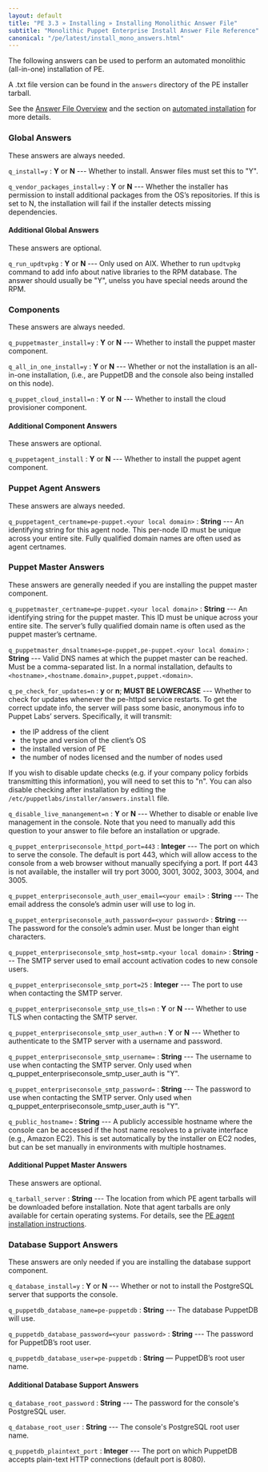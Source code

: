 ```yaml
---
layout: default
title: "PE 3.3 » Installing » Installing Monolithic Answer File"
subtitle: "Monolithic Puppet Enterprise Install Answer File Reference"
canonical: "/pe/latest/install_mono_answers.html"
---
```


The following answers can be used to perform an automated monolithic (all-in-one) installation of PE.

A .txt file version can be found in the `answers` directory of the PE installer tarball.

See the [Answer File Overview](./install_answer_file_reference.html) and the section on [automated installation](./install_automated.html) for more details.

### Global Answers

These answers are always needed.

`q_install=y`
: **Y** or **N** --- Whether to install. Answer files must set this to "Y".

`q_vendor_packages_install=y`
: **Y** or **N** --- Whether the installer has permission to install additional packages from the OS’s repositories. If this is set to N, the installation will fail if the installer detects missing dependencies.

#### Additional Global Answers

These answers are optional.

`q_run_updtvpkg`
: **Y** or **N** --- Only used on AIX. Whether to run `updtvpkg` command to add info about native libraries to the RPM database. The answer should usually be "Y", unelss you have special needs around the RPM.

### Components

These answers are always needed.

`q_puppetmaster_install=y`
: **Y** or **N** --- Whether to install the puppet master component.

`q_all_in_one_install=y`
: **Y** or **N** --- Whether or not the installation is an all-in-one installation, (i.e., are PuppetDB and the console also being installed on this node).

`q_puppet_cloud_install=n`
: **Y** or **N** --- Whether to install the cloud provisioner component.

#### Additional Component Answers

These answers are optional.

`q_puppetagent_install`
: **Y** or **N** --- Whether to install the puppet agent component.

### Puppet Agent Answers

These answers are always needed.

`q_puppetagent_certname=pe-puppet.<your local domain>`
: **String** --- An identifying string for this agent node. This per-node ID must be unique across your entire site. Fully qualified domain names are often used as agent certnames.

### Puppet Master Answers

These answers are generally needed if you are installing the puppet master component.

`q_puppetmaster_certname=pe-puppet.<your local domain>`
: **String** --- An identifying string for the puppet master. This ID must be unique across your entire site. The server’s fully qualified domain name is often used as the puppet master’s certname.

`q_puppetmaster_dnsaltnames=pe-puppet,pe-puppet.<your local domain>`
: **String** --- Valid DNS names at which the puppet master can be reached. Must be a comma-separated list. In a normal installation, defaults to `<hostname>,<hostname.domain>,puppet,puppet.<domain>`.

`q_pe_check_for_updates=n`
: **y** or **n**; **MUST BE LOWERCASE** --- Whether to check for updates whenever the pe-httpd service restarts. To get the correct update info, the server will pass some basic, anonymous info to Puppet Labs’ servers. Specifically, it will transmit:

   * the IP address of the client
   * the type and version of the client’s OS
   * the installed version of PE
   * the number of nodes licensed and the number of nodes used

If you wish to disable update checks (e.g. if your company policy forbids transmitting this information), you will need to set this to "n". You can also disable checking after installation by editing the `/etc/puppetlabs/installer/answers.install` file.

`q_disable_live_manangement=n`
: **Y** or **N** --- Whether to disable or enable live management in the console. Note that you need to manually add this question to your answer to file before an installation or upgrade.

`q_puppet_enterpriseconsole_httpd_port=443`
: **Integer** --- The port on which to serve the console. The default is port 443, which will allow access to the console from a web browser without manually specifying a port. If port 443 is not available, the installer will try port 3000, 3001, 3002, 3003, 3004, and 3005.

`q_puppet_enterpriseconsole_auth_user_email=<your email>`
: **String** --- The email address the console’s admin user will use to log in.

`q_puppet_enterpriseconsole_auth_password=<your password>`
: **String** --- The password for the console’s admin user. Must be longer than eight characters.

`q_puppet_enterpriseconsole_smtp_host=smtp.<your local domain>`
: **String** --- The SMTP server used to email account activation codes to new console users.

`q_puppet_enterpriseconsole_smtp_port=25`
: **Integer** --- The port to use when contacting the SMTP server.

`q_puppet_enterpriseconsole_smtp_use_tls=n`
: **Y** or **N** --- Whether to use TLS when contacting the SMTP server.

`q_puppet_enterpriseconsole_smtp_user_auth=n`
: **Y** or **N** --- Whether to authenticate to the SMTP server with a username and password.

`q_puppet_enterpriseconsole_smtp_username=`
: **String** --- The username to use when contacting the SMTP server. Only used when q\_puppet\_enterpriseconsole\_smtp\_user\_auth is "Y".

`q_puppet_enterpriseconsole_smtp_password=`
: **String** --- The password to use when contacting the SMTP server. Only used when q\_puppet\_enterpriseconsole\_smtp\_user\_auth is "Y".

`q_public_hostname=`
: **String** --- A publicly accessible hostname where the console can be accessed if the host name resolves to a private interface (e.g., Amazon EC2). This is set automatically by the installer on EC2 nodes, but can be set manually in environments with multiple hostnames.

#### Additional Puppet Master Answers

These answers are optional.

`q_tarball_server`
: **String** --- The location from which PE agent tarballs will be downloaded before installation. Note that agent tarballs are only available for certain operating systems. For details, see the [PE agent installation instructions](./install_agents.html).

### Database Support Answers

These answers are only needed if you are installing the database support component.

`q_database_install=y`
: **Y** or **N** --- Whether or not to install the PostgreSQL server that supports the console.

`q_puppetdb_database_name=pe-puppetdb`
: **String** --- The database PuppetDB will use.

`q_puppetdb_database_password=<your password>`
: **String** --- The password for PuppetDB’s root user.

`q_puppetdb_database_user=pe-puppetdb`
: **String** — PuppetDB’s root user name.

#### Additional Database Support Answers

`q_database_root_password`
: **String** --- The password for the console's PostgreSQL user.

`q_database_root_user`
: **String** --- The console's PostgreSQL root user name.

`q_puppetdb_plaintext_port`
: **Integer** --- The port on which PuppetDB accepts plain-text HTTP connections (default port is 8080).
